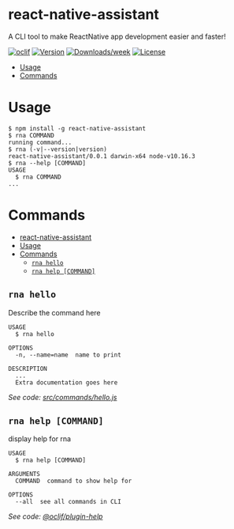react-native-assistant
======================

A CLI tool to make ReactNative app development easier and faster!

[![oclif](https://img.shields.io/badge/cli-oclif-brightgreen.svg)](https://oclif.io)
[![Version](https://img.shields.io/npm/v/react-native-assistant.svg)](https://npmjs.org/package/react-native-assistant)
[![Downloads/week](https://img.shields.io/npm/dw/react-native-assistant.svg)](https://npmjs.org/package/react-native-assistant)
[![License](https://img.shields.io/npm/l/react-native-assistant.svg)](https://github.com/swalahamani/react-native-assistant/blob/master/package.json)

<!-- toc -->
* [Usage](#usage)
* [Commands](#commands)
<!-- tocstop -->
# Usage
<!-- usage -->
```sh-session
$ npm install -g react-native-assistant
$ rna COMMAND
running command...
$ rna (-v|--version|version)
react-native-assistant/0.0.1 darwin-x64 node-v10.16.3
$ rna --help [COMMAND]
USAGE
  $ rna COMMAND
...
```
<!-- usagestop -->
# Commands
<!-- commands -->
- [react-native-assistant](#react-native-assistant)
- [Usage](#usage)
- [Commands](#commands)
  - [`rna hello`](#rna-hello)
  - [`rna help [COMMAND]`](#rna-help-command)

## `rna hello`

Describe the command here

```
USAGE
  $ rna hello

OPTIONS
  -n, --name=name  name to print

DESCRIPTION
  ...
  Extra documentation goes here
```

_See code: [src/commands/hello.js](https://github.com/swalahamani/react-native-assistant/blob/v0.0.1/src/commands/hello.js)_

## `rna help [COMMAND]`

display help for rna

```
USAGE
  $ rna help [COMMAND]

ARGUMENTS
  COMMAND  command to show help for

OPTIONS
  --all  see all commands in CLI
```

_See code: [@oclif/plugin-help](https://github.com/oclif/plugin-help/blob/v2.2.1/src/commands/help.ts)_
<!-- commandsstop -->